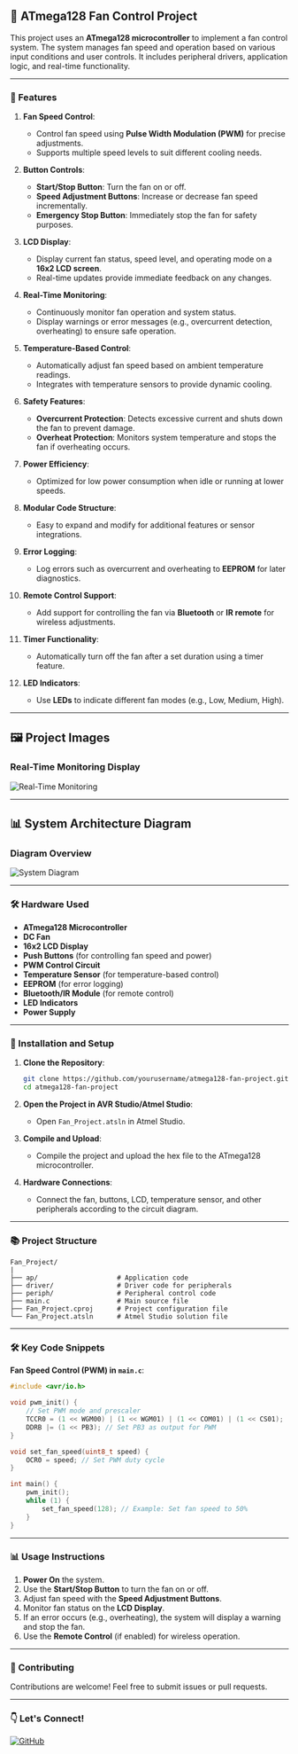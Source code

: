 ## 💨 ATmega128 Fan Control Project

This project uses an **ATmega128 microcontroller** to implement a fan control system. The system manages fan speed and operation based on various input conditions and user controls. It includes peripheral drivers, application logic, and real-time functionality.

---

### 🔄 Features

1. **Fan Speed Control**:
   - Control fan speed using **Pulse Width Modulation (PWM)** for precise adjustments.
   - Supports multiple speed levels to suit different cooling needs.

2. **Button Controls**:
   - **Start/Stop Button**: Turn the fan on or off.
   - **Speed Adjustment Buttons**: Increase or decrease fan speed incrementally.
   - **Emergency Stop Button**: Immediately stop the fan for safety purposes.

3. **LCD Display**:
   - Display current fan status, speed level, and operating mode on a **16x2 LCD screen**.
   - Real-time updates provide immediate feedback on any changes.

4. **Real-Time Monitoring**:
   - Continuously monitor fan operation and system status.
   - Display warnings or error messages (e.g., overcurrent detection, overheating) to ensure safe operation.

5. **Temperature-Based Control**:
   - Automatically adjust fan speed based on ambient temperature readings.
   - Integrates with temperature sensors to provide dynamic cooling.

6. **Safety Features**:
   - **Overcurrent Protection**: Detects excessive current and shuts down the fan to prevent damage.
   - **Overheat Protection**: Monitors system temperature and stops the fan if overheating occurs.

7. **Power Efficiency**:
   - Optimized for low power consumption when idle or running at lower speeds.

8. **Modular Code Structure**:
   - Easy to expand and modify for additional features or sensor integrations.

9. **Error Logging**:
   - Log errors such as overcurrent and overheating to **EEPROM** for later diagnostics.

10. **Remote Control Support**:
    - Add support for controlling the fan via **Bluetooth** or **IR remote** for wireless adjustments.

11. **Timer Functionality**:
    - Automatically turn off the fan after a set duration using a timer feature.

12. **LED Indicators**:
    - Use **LEDs** to indicate different fan modes (e.g., Low, Medium, High).

---
## 🖼️ Project Images

### Real-Time Monitoring Display

![Real-Time Monitoring](./Images/main.jpg)  

---

## 📊 System Architecture Diagram

### Diagram Overview

![System Diagram](./Images/FlowChart.png)

---

### 🛠️ Hardware Used

- **ATmega128 Microcontroller**
- **DC Fan**
- **16x2 LCD Display**
- **Push Buttons** (for controlling fan speed and power)
- **PWM Control Circuit**
- **Temperature Sensor** (for temperature-based control)
- **EEPROM** (for error logging)
- **Bluetooth/IR Module** (for remote control)
- **LED Indicators**
- **Power Supply**

---

### 📖 Installation and Setup

1. **Clone the Repository**:
   ```bash
   git clone https://github.com/yourusername/atmega128-fan-project.git
   cd atmega128-fan-project
   ```

2. **Open the Project in AVR Studio/Atmel Studio**:
   - Open `Fan_Project.atsln` in Atmel Studio.

3. **Compile and Upload**:
   - Compile the project and upload the hex file to the ATmega128 microcontroller.

4. **Hardware Connections**:
   - Connect the fan, buttons, LCD, temperature sensor, and other peripherals according to the circuit diagram.

---

### 📚 Project Structure

```
Fan_Project/
|
├── ap/                    # Application code
├── driver/                # Driver code for peripherals
├── periph/                # Peripheral control code
├── main.c                 # Main source file
├── Fan_Project.cproj      # Project configuration file
└── Fan_Project.atsln      # Atmel Studio solution file
```

---

### 🛠️ Key Code Snippets

**Fan Speed Control (PWM) in `main.c`**:

```c
#include <avr/io.h>

void pwm_init() {
    // Set PWM mode and prescaler
    TCCR0 = (1 << WGM00) | (1 << WGM01) | (1 << COM01) | (1 << CS01);
    DDRB |= (1 << PB3); // Set PB3 as output for PWM
}

void set_fan_speed(uint8_t speed) {
    OCR0 = speed; // Set PWM duty cycle
}

int main() {
    pwm_init();
    while (1) {
        set_fan_speed(128); // Example: Set fan speed to 50%
    }
}
```

---

### 📊 Usage Instructions

1. **Power On** the system.
2. Use the **Start/Stop Button** to turn the fan on or off.
3. Adjust fan speed with the **Speed Adjustment Buttons**.
4. Monitor fan status on the **LCD Display**.
5. If an error occurs (e.g., overheating), the system will display a warning and stop the fan.
6. Use the **Remote Control** (if enabled) for wireless operation.

---

### 🌟 Contributing

Contributions are welcome! Feel free to submit issues or pull requests.

---

### 👇 Let's Connect!

[![GitHub](https://img.shields.io/badge/GitHub-Profile-blue?logo=github)](https://github.com/yourusername)

